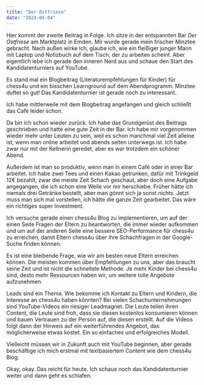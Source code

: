 ```yaml
---
title: "Der Ostfriese"
date: "2024-04-04"
---
```


Hier kommt der zweite Beitrag in Folge. Ich sitze in der entspannten Bar _Der Ostfriese_ am Marktplatz in Emden. Mir wurde gerade mein frischer Minztee gebracht. Nach außen wirke ich, glaube ich, wie ein fleißiger junger Mann mit Laptop und Notizbuch auf dem Tisch, der zu arbeiten scheint. Aber eigentlich lebe ich gerade den inneren Nerd aus und schaue den Start des Kandidatenturniers auf YouTube.

Es stand mal ein Blogbeitrag (Literaturempfehlungen für Kinder) für chess4u und ein bisschen Learnground auf dem Abendprogramm. Minztee duftet so gut! Das Kandidatenturnier ist gerade noch zu interessant.

Ich habe mittlerweile mit dem Blogbeitrag angefangen und gleich schließt das Café leider schon.

Da bin ich schon wieder zurück. Ich habe das Grundgerüst des Beitrags geschrieben und hatte eine gute Zeit in der Bar. Ich habe mir vorgenommen wieder mehr unter Leuten zu sein, weil es schon manchmal viel Zeit alleine ist, wenn man online arbeitet und abends selten unterwegs ist. Ich habe zwar nur mit der Kellnerin geredet, aber es war trotzdem ein schöner Abend.

Außerdem ist man so produktiv, wenn man in einem Café oder in einer Bar arbeitet. Ich habe zwei Tees und einen Kakao getrunken, dafür mit Trinkgeld 12€ bezahlt, zwar die meiste Zeit Schach geschaut, aber doch eine Aufgabe angegangen, die ich schon eine Weile vor mir herschiebe. Früher hätte ich niemals drei Getränke bestellt, aber man gönnt sich ja sonst nichts. Jetzt muss man sich mal vorstellen, ich hätte die ganze Zeit gearbeitet. Das wäre ein richtiges super Investment.

Ich versuche gerade einen chess4u Blog zu implementieren, um auf der einen Seite Fragen der Eltern zu beantworten, die immer wieder aufkommen und um auf der anderen Seite eine bessere SEO-Performance für chess4u zu erreichen, damit Eltern chess4u über ihre Schachfragen in der Google-Suche finden können.

Es ist eine bleibende Frage, wie wir am besten neue Eltern erreichen können. Die meisten kommen über Empfehlungen zu uns, aber das braucht seine Zeit und ist nicht die schnellste Methode. Je mehr Kinder bei chess4u sind, desto mehr Ressourcen haben wir, um weitere tolle Angebote aufzunehmen.

Leads sind ein Thema. Wie bekomme ich Kontakt zu Eltern und Kindern, die Interesse an chess4u haben könnten? Bei vielen Schachunternehmungen sind YouTube-Videos ein riesiger Leadmagnet. Die Leute teilen ihren Content, die Leute sind froh, dass sie diesen kostenlos konsumieren können und bauen Vertrauen zu der Person auf, die diesen erstellt. Auf die Videos folgt dann der Hinweis auf ein weiterführendes Angebot, das möglicherweise etwas kostet. Ein so einfaches und erfolgreiches Modell.

Vielleicht müssen wir in Zukunft auch mit YouTube beginnen, aber gerade beschäftige ich mich erstmal mit textbasiertem Content wie dem chess4u Blog.

Okay, okay. Das reicht für heute. Ich schaue noch das Kandidatenturnier weiter und dann geht es schlafen.
